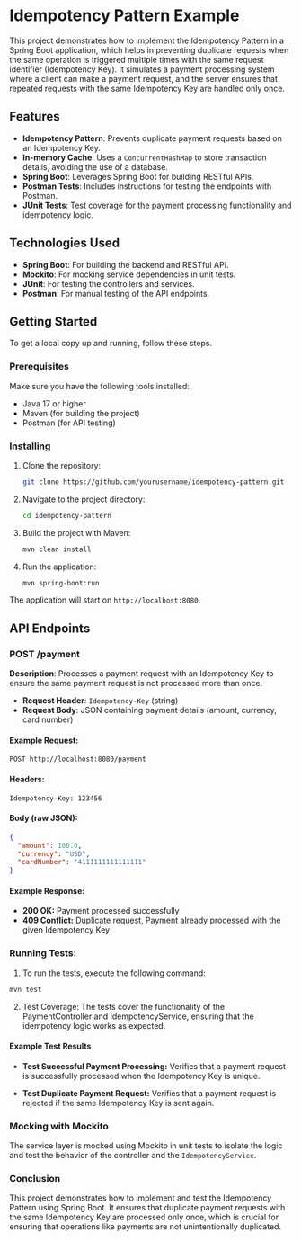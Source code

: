 # Idempotency Pattern Example

This project demonstrates how to implement the Idempotency Pattern in a Spring Boot application, which helps in preventing duplicate requests when the same operation is triggered multiple times with the same request identifier (Idempotency Key). It simulates a payment processing system where a client can make a payment request, and the server ensures that repeated requests with the same Idempotency Key are handled only once.

## Features

- **Idempotency Pattern**: Prevents duplicate payment requests based on an Idempotency Key.
- **In-memory Cache**: Uses a `ConcurrentHashMap` to store transaction details, avoiding the use of a database.
- **Spring Boot**: Leverages Spring Boot for building RESTful APIs.
- **Postman Tests**: Includes instructions for testing the endpoints with Postman.
- **JUnit Tests**: Test coverage for the payment processing functionality and idempotency logic.

## Technologies Used

- **Spring Boot**: For building the backend and RESTful API.
- **Mockito**: For mocking service dependencies in unit tests.
- **JUnit**: For testing the controllers and services.
- **Postman**: For manual testing of the API endpoints.

## Getting Started

To get a local copy up and running, follow these steps.

### Prerequisites

Make sure you have the following tools installed:

- Java 17 or higher
- Maven (for building the project)
- Postman (for API testing)

### Installing

1. Clone the repository:

    ```bash
    git clone https://github.com/yourusername/idempotency-pattern.git
    ```

2. Navigate to the project directory:

    ```bash
    cd idempotency-pattern
    ```

3. Build the project with Maven:

    ```bash
    mvn clean install
    ```

4. Run the application:

    ```bash
    mvn spring-boot:run
    ```

The application will start on `http://localhost:8080`.

## API Endpoints

### POST /payment

**Description**: Processes a payment request with an Idempotency Key to ensure the same payment request is not processed more than once.

- **Request Header**: `Idempotency-Key` (string)
- **Request Body**: JSON containing payment details (amount, currency, card number)

#### Example Request:

```http
POST http://localhost:8080/payment
```
#### Headers:
```
Idempotency-Key: 123456
```

#### Body (raw JSON):
```JSON
{
  "amount": 100.0,
  "currency": "USD",
  "cardNumber": "4111111111111111"
}
```

#### Example Response:

- **200 OK:** Payment processed successfully
- **409 Conflict:** Duplicate request, Payment already processed with the given Idempotency Key


### Running Tests:
1. To run the tests, execute the following command:

```bash
mvn test
```
2. Test Coverage: The tests cover the functionality of the PaymentController and IdempotencyService, ensuring that the idempotency logic works as expected.


#### Example Test Results
- **Test Successful Payment Processing:** Verifies that a payment request is successfully processed when the Idempotency Key is unique.

- **Test Duplicate Payment Request:** Verifies that a payment request is rejected if the same Idempotency Key is sent again.

### Mocking with Mockito
The service layer is mocked using Mockito in unit tests to isolate the logic and test the behavior of the controller and the `IdempotencyService`.

### Conclusion
This project demonstrates how to implement and test the Idempotency Pattern using Spring Boot. It ensures that duplicate payment requests with the same Idempotency Key are processed only once, which is crucial for ensuring that operations like payments are not unintentionally duplicated.
